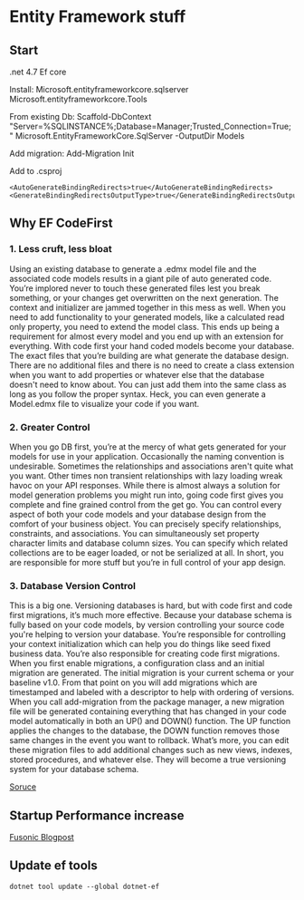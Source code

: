 # Entity Framework stuff

## Start
.net 4.7
Ef core

Install:
Microsoft.entityframeworkcore.sqlserver
Microsoft.entityframeworkcore.Tools

From existing Db:
Scaffold-DbContext "Server=%SQLINSTANCE%;Database=Manager;Trusted_Connection=True;" Microsoft.EntityFrameworkCore.SqlServer -OutputDir Models

Add migration:
Add-Migration Init

Add to .csproj
```
<AutoGenerateBindingRedirects>true</AutoGenerateBindingRedirects>
<GenerateBindingRedirectsOutputType>true</GenerateBindingRedirectsOutputType>
```


## Why EF CodeFirst
### 1. Less cruft, less bloat
Using an existing database to generate a .edmx model file and the associated code models results in a giant pile of auto generated code. You’re implored never to touch these generated files lest you break something, or your changes get overwritten on the next generation. The context and initializer are jammed together in this mess as well. When you need to add functionality to your generated models, like a calculated read only property, you need to extend the model class. This ends up being a requirement for almost every model and you end up with an extension for everything.
With code first your hand coded models become your database. The exact files that you’re building are what generate the database design. There are no additional files and there is no need to create a class extension when you want to add properties or whatever else that the database doesn't need to know about. You can just add them into the same class as long as you follow the proper syntax. Heck, you can even generate a Model.edmx file to visualize your code if you want.
### 2. Greater Control
When you go DB first, you’re at the mercy of what gets generated for your models for use in your application. Occasionally the naming convention is undesirable. Sometimes the relationships and associations aren't quite what you want. Other times non transient relationships with lazy loading wreak havoc on your API responses.
While there is almost always a solution for model generation problems you might run into, going code first gives you complete and fine grained control from the get go. You can control every aspect of both your code models and your database design from the comfort of your business object. You can precisely specify relationships, constraints, and associations. You can simultaneously set property character limits and database column sizes. You can specify which related collections are to be eager loaded, or not be serialized at all. In short, you are responsible for more stuff but you’re in full control of your app design.

### 3. Database Version Control
This is a big one. Versioning databases is hard, but with code first and code first migrations, it’s much more effective. Because your database schema is fully based on your code models, by version controlling your source code you're helping to version your database. You’re responsible for controlling your context initialization which can help you do things like seed fixed business data. You’re also responsible for creating code first migrations.
When you first enable migrations, a configuration class and an initial migration are generated. The initial migration is your current schema or your baseline v1.0. From that point on you will add migrations which are timestamped and labeled with a descriptor to help with ordering of versions. When you call add-migration from the package manager, a new migration file will be generated containing everything that has changed in your code model automatically in both an UP() and DOWN() function. The UP function applies the changes to the database, the DOWN function removes those same changes in the event you want to rollback. What’s more, you can edit these migration files to add additional changes such as new views, indexes, stored procedures, and whatever else. They will become a true versioning system for your database schema.

[Soruce](https://stackoverflow.com/questions/5446316/code-first-vs-model-database-first)


## Startup Performance increase
[Fusonic Blogpost](https://www.fusonic.net/developers/2014/07/09/3-steps-for-fast-entity-framework-6-1-code-first-startup-performance/)



## Update ef tools
```
dotnet tool update --global dotnet-ef
```
